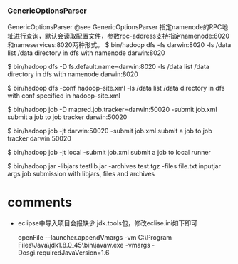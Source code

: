 
### GenericOptionsParser

GenericOptionsParser
@see GenericOptionsParser
指定namenode的RPC地址进行查询，默认会读取配置文件，参数rpc-address支持指定namenode:8020和nameservices:8020两种形式。
 $ bin/hadoop dfs -fs darwin:8020 -ls /data
 list /data directory in dfs with namenode darwin:8020
 
 $ bin/hadoop dfs -D fs.default.name=darwin:8020 -ls /data
 list /data directory in dfs with namenode darwin:8020
     
 $ bin/hadoop dfs -conf hadoop-site.xml -ls /data
 list /data directory in dfs with conf specified in hadoop-site.xml
     
 $ bin/hadoop job -D mapred.job.tracker=darwin:50020 -submit job.xml
 submit a job to job tracker darwin:50020
     
 $ bin/hadoop job -jt darwin:50020 -submit job.xml
 submit a job to job tracker darwin:50020
     
 $ bin/hadoop job -jt local -submit job.xml
 submit a job to local runner
 
 $ bin/hadoop jar -libjars testlib.jar -archives test.tgz -files file.txt inputjar args
 job submission with libjars, files and archives
 

# comments

* eclipse中导入项目会报缺少 jdk.tools包，修改eclise.ini如下即可

	openFile
	--launcher.appendVmargs
	-vm
	C:\Program Files\Java\jdk1.8.0_45\bin\javaw.exe
	-vmargs
	-Dosgi.requiredJavaVersion=1.6